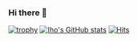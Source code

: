 ### Hi there 👋

<!--
**iho/iho** is a ✨ _special_ ✨ repository because its `README.md` (this file) appears on your GitHub profile.

Here are some ideas to get you started:

- 🔭 I’m currently working on ...
- 🌱 I’m currently learning ...
- 👯 I’m looking to collaborate on ...
- 🤔 I’m looking for help with ...
- 💬 Ask me about ...
- 📫 How to reach me: ...
- 😄 Pronouns: ...
- ⚡ Fun fact: ...
-->
 
[![trophy](https://github-profile-trophy.vercel.app/?username=ryo-ma&theme=onedark)](https://github.com/ryo-ma/github-profile-trophy)
[![Iho's GitHub stats](https://github-readme-stats.vercel.app/api?username=iho)](https://github.com/anuraghazra/github-readme-stats)
[![Hits](https://u8views.com/api/v1/github/profiles/4000375/views/day-week-month-total-count.svg)](https://u8views.com/github/iho) 
